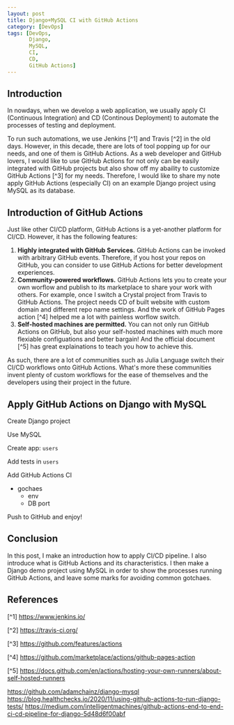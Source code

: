 ```yaml
---
layout: post
title: Django+MySQL CI with GitHub Actions
category: [DevOps]
tags: [DevOps,
       Django,
       MySQL,
       CI,
       CD,
       GitHub Actions]
---
```


## Introduction
In nowdays, when we develop a web application, we usually apply CI (Continuous
Integration) and CD (Continous Deployment) to automate the processes of testing
and deployment.

To run such automations, we use Jenkins [^1] and Travis [^2] in the old days.
However, in this decade, there are lots of tool popping up for our needs, and
one of them is GitHub Actions. As a web developer and GitHub lovers, I would
like to use GitHub Actions for not only can be easily integrated with GitHub
projects but also show off my abaility to customize GitHub Actions [^3]
for my needs. Therefore, I would like to share my note apply GitHub Actions (especially CI)
on an example Django project using MySQL as its database.

## Introduction of GitHub Actions
Just like other CI/CD platform, GitHub Actions is a yet-another platform for
CI/CD. However, it has the following features:
1. **Highly integrated with GitHub Services.**
GitHub Actions can be invoked with arbitrary GitHub events. Therefore,
if you host your repos on GitHub, you can consider to use GitHub Actions
for better development experiences.
2. **Community-powered workflows.**
GitHub Actions lets you to create your own worflow and publish to its marketplace
to share your work with others. For example, once I switch a Crystal project
from Travis to GitHub Actions. The project needs CD of built website with
custom domain and different repo name settings. And the work of 
GitHub Pages action [^4] helped me a lot with painless worflow switch.
3. **Self-hosted machines are permitted.**
You can not only run GitHub Actions on GitHub, but also your self-hosted
machines with much more flexiable configuations and better bargain! And
the official document [^5] has great explainations to teach you how
to achieve this.

As such, there are a lot of communities such as Julia Language switch their
CI/CD workflows onto GitHub Actions. What's more these communities invent
plenty of custom workflows for the ease of themselves and the developers
using their project in the future.

## Apply GitHub Actions on Django with MySQL
Create Django project

Use MySQL

Create app: `users`

Add tests in `users`

Add GitHub Actions CI
- gochaes
  - env
  - DB port

Push to GitHub and enjoy!

## Conclusion
In this post, I make an introduction how to apply CI/CD pipeline. I also introduce
what is GitHub Actions and its characteristics. I then make a Django demo project
using MySQL in order to show the processes running GitHub Actions, and leave
some marks for avoiding common gotchaes. 

## References
[^1] https://www.jenkins.io/ 

[^2] https://travis-ci.org/

[^3] https://github.com/features/actions

[^4] https://github.com/marketplace/actions/github-pages-action

[^5] https://docs.github.com/en/actions/hosting-your-own-runners/about-self-hosted-runners

https://github.com/adamchainz/django-mysql
https://blog.healthchecks.io/2020/11/using-github-actions-to-run-django-tests/
https://medium.com/intelligentmachines/github-actions-end-to-end-ci-cd-pipeline-for-django-5d48d6f00abf
